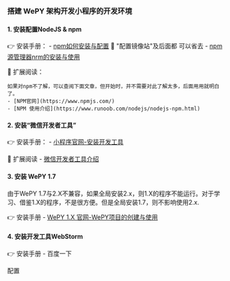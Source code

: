 ### 搭建 WePY 架构开发小程序的开发环境
#### 1. 安装配置NodeJS & npm
  :point_right: 安装手册：
    - [npm如何安装与配置](https://www.php.cn/js-tutorial-414607.html)  :loudspeaker: "配置镜像站"及后面都 可以省去
    - [npm 源管理器nrm的安装与使用](https://www.cnblogs.com/Jimc/p/10280774.html)

  :rocket: 扩展阅读：

    如果对npm不了解，可以查阅下面文章，但开始时，并不需要对此了解太多，后面用用就明白了。
    - [NPM官网](https://www.npmjs.com/)
    - [NPM 使用介绍](https://www.runoob.com/nodejs/nodejs-npm.html)

#### 2. 安装“微信开发者工具”
  :point_right: 安装手册：
    - [小程序官网-安装开发工具](https://developers.weixin.qq.com/miniprogram/dev/framework/quickstart/getstart.html#%E5%AE%89%E8%A3%85%E5%BC%80%E5%8F%91%E5%B7%A5%E5%85%B7)

  :rocket: 扩展阅读
    - [微信开发者工具介绍](https://developers.weixin.qq.com/miniprogram/dev/devtools/devtools.html)

#### 3. 安装 WePY 1.7

  由于WePY 1.7与2.X不兼容，如果全局安装2.x，则1.X的程序不能运行。对于学习、借鉴1.X的程序，不是很方便。但是全局安装1.7，则不影响使用2.x.

  :point_right: 安装手册
    - [WePY 1.X 官网-WePY项目的创建与使用](https://wepyjs.github.io/wepy-docs/1.x/#/)


#### 4. 安装开发工具WebStorm
  :point_right: 安装手册
    - 百度一下

  配置


